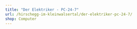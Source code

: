 ```yaml
---
title: "Der Elektriker - PC-24-7"
url: /hirschegg-im-kleinwalsertal/der-elektriker-pc-24-7/
shop: Computer
---
```

